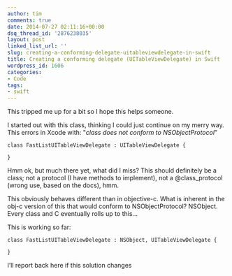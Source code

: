 ```yaml
---
author: tim
comments: true
date: 2014-07-27 02:11:16+00:00
dsq_thread_id: '2876238035'
layout: post
linked_list_url: ''
slug: creating-a-conforming-delegate-uitableviewdelegate-in-swift
title: Creating a conforming delegate (UITableViewDelegate) in Swift
wordpress_id: 1606
categories:
- Code
tags:
- swift
---
```


This tripped me up for a bit so I hope this helps someone.

I started out with this class, thinking I could just continue on my merry way.
This errors in Xcode with: "_class does not conform to NSObjectProtocol_”

    
    
    class FastListUITableViewDelegate : UITableViewDelegate {
        
    }
    

Hmm ok, but much there yet, what did I miss? This should definitely be a
class; not a protocol (I have methods to implement), not a @class_protocol
(wrong use, based on the docs), hmm.

This obviously behaves different than in objective-c. What is inherent in the
obj-c version of this that would conform to NSObjectProtocol? NSObject. Every
class and C eventually rolls up to this…

This is working so far:

    
    
    class FastListUITableViewDelegate : NSObject, UITableViewDelegate {
        
    }
    

I’ll report back here if this solution changes


